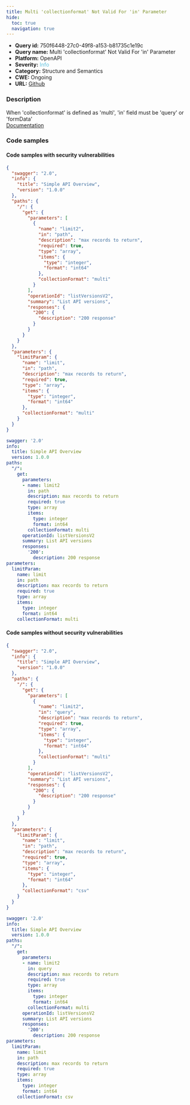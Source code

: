 ```yaml
---
title: Multi 'collectionformat' Not Valid For 'in' Parameter
hide:
  toc: true
  navigation: true
---
```


<style>
  .highlight .hll {
    background-color: #ff171742;
  }
  .md-content {
    max-width: 1100px;
    margin: 0 auto;
  }
</style>

-   **Query id:** 750f6448-27c0-49f8-a153-b81735c1e19c
-   **Query name:** Multi 'collectionformat' Not Valid For 'in' Parameter
-   **Platform:** OpenAPI
-   **Severity:** <span style="color:#5bc0de">Info</span>
-   **Category:** Structure and Semantics
-   **CWE:** Ongoing
-   **URL:** [Github](https://github.com/Checkmarx/kics/tree/master/assets/queries/openAPI/2.0/multi_collectionformat_not_valid_in_parameter)

### Description
When 'collectionformat' is defined as 'multi', 'in' field must be 'query' or 'formData'<br>
[Documentation](https://swagger.io/specification/v2/#parameterObject)

### Code samples
#### Code samples with security vulnerabilities
```json title="Positive test num. 1 - json file" hl_lines="37 13"
{
  "swagger": "2.0",
  "info": {
    "title": "Simple API Overview",
    "version": "1.0.0"
  },
  "paths": {
    "/": {
      "get": {
        "parameters": [
          {
            "name": "limit2",
            "in": "path",
            "description": "max records to return",
            "required": true,
            "type": "array",
            "items": {
              "type": "integer",
              "format": "int64"
            },
            "collectionFormat": "multi"
          }
        ],
        "operationId": "listVersionsV2",
        "summary": "List API versions",
        "responses": {
          "200": {
            "description": "200 response"
          }
        }
      }
    }
  },
  "parameters": {
    "limitParam": {
      "name": "limit",
      "in": "path",
      "description": "max records to return",
      "required": true,
      "type": "array",
      "items": {
        "type": "integer",
        "format": "int64"
      },
      "collectionFormat": "multi"
    }
  }
}

```
```yaml title="Positive test num. 2 - yaml file" hl_lines="10 26"
swagger: '2.0'
info:
  title: Simple API Overview
  version: 1.0.0
paths:
  "/":
    get:
      parameters:
      - name: limit2
        in: path
        description: max records to return
        required: true
        type: array
        items:
          type: integer
          format: int64
        collectionFormat: multi
      operationId: listVersionsV2
      summary: List API versions
      responses:
        '200':
          description: 200 response
parameters:
  limitParam:
    name: limit
    in: path
    description: max records to return
    required: true
    type: array
    items:
      type: integer
      format: int64
    collectionFormat: multi

```


#### Code samples without security vulnerabilities
```json title="Negative test num. 1 - json file"
{
  "swagger": "2.0",
  "info": {
    "title": "Simple API Overview",
    "version": "1.0.0"
  },
  "paths": {
    "/": {
      "get": {
        "parameters": [
          {
            "name": "limit2",
            "in": "query",
            "description": "max records to return",
            "required": true,
            "type": "array",
            "items": {
              "type": "integer",
              "format": "int64"
            },
            "collectionFormat": "multi"
          }
        ],
        "operationId": "listVersionsV2",
        "summary": "List API versions",
        "responses": {
          "200": {
            "description": "200 response"
          }
        }
      }
    }
  },
  "parameters": {
    "limitParam": {
      "name": "limit",
      "in": "path",
      "description": "max records to return",
      "required": true,
      "type": "array",
      "items": {
        "type": "integer",
        "format": "int64"
      },
      "collectionFormat": "csv"
    }
  }
}

```
```yaml title="Negative test num. 2 - yaml file"
swagger: '2.0'
info:
  title: Simple API Overview
  version: 1.0.0
paths:
  "/":
    get:
      parameters:
      - name: limit2
        in: query
        description: max records to return
        required: true
        type: array
        items:
          type: integer
          format: int64
        collectionFormat: multi
      operationId: listVersionsV2
      summary: List API versions
      responses:
        '200':
          description: 200 response
parameters:
  limitParam:
    name: limit
    in: path
    description: max records to return
    required: true
    type: array
    items:
      type: integer
      format: int64
    collectionFormat: csv

```
